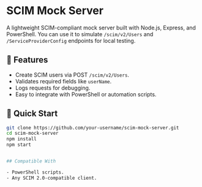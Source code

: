 # SCIM Mock Server

A lightweight SCIM-compliant mock server built with Node.js, Express, and PowerShell. You can use it to simulate `/scim/v2/Users` and `/ServiceProviderConfig` endpoints for local testing.

## 🔧 Features
- Create SCIM users via POST `/scim/v2/Users`.
- Validates required fields like `userName`.
- Logs requests for debugging.
- Easy to integrate with PowerShell or automation scripts.

## 🚀 Quick Start

```bash
git clone https://github.com/your-username/scim-mock-server.git
cd scim-mock-server
npm install
npm start


## Compatible With

- PowerShell scripts.
- Any SCIM 2.0-compatible client.
